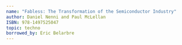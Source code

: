 ```yaml
---
name: "Fabless: The Transformation of the Semiconductor Industry"
author: Daniel Nenni and Paul McLellan
ISBN: 978-1497525047
topic: techno
borrowed_by: Eric Belarbre
---
```

